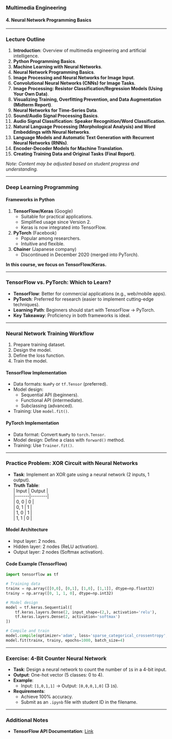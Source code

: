 ### **Multimedia Engineering**  
#### **4. Neural Network Programming Basics**  

---

### **Lecture Outline**  
1. **Introduction**: Overview of multimedia engineering and artificial intelligence.  
2. **Python Programming Basics**.  
3. **Machine Learning with Neural Networks**.  
4. **Neural Network Programming Basics**.  
5. **Image Processing and Neural Networks for Image Input**.  
6. **Convolutional Neural Networks (CNNs) for Image Tasks**.  
7. **Image Processing: Resistor Classification/Regression Models (Using Your Own Data)**.  
8. **Visualizing Training, Overfitting Prevention, and Data Augmentation (Midterm Report)**.  
9. **Neural Networks for Time-Series Data**.  
10. **Sound/Audio Signal Processing Basics**.  
11. **Audio Signal Classification: Speaker Recognition/Word Classification**.  
12. **Natural Language Processing (Morphological Analysis) and Word Embeddings with Neural Networks**.  
13. **Language Models and Automatic Text Generation with Recurrent Neural Networks (RNNs)**.  
14. **Encoder-Decoder Models for Machine Translation**.  
15. **Creating Training Data and Original Tasks (Final Report)**.  

*Note: Content may be adjusted based on student progress and understanding.*  

---

### **Deep Learning Programming**  
#### **Frameworks in Python**  
1. **TensorFlow/Keras** (Google)  
   - Suitable for practical applications.  
   - Simplified usage since Version 2.  
   - Keras is now integrated into TensorFlow.  
2. **PyTorch** (Facebook)  
   - Popular among researchers.  
   - Intuitive and flexible.  
3. **Chainer** (Japanese company)  
   - Discontinued in December 2020 (merged into PyTorch).  

**In this course, we focus on TensorFlow/Keras.**  

---

### **TensorFlow vs. PyTorch: Which to Learn?**  
- **TensorFlow**: Better for commercial applications (e.g., web/mobile apps).  
- **PyTorch**: Preferred for research (easier to implement cutting-edge techniques).  
- **Learning Path**: Beginners should start with TensorFlow → PyTorch.  
- **Key Takeaway**: Proficiency in both frameworks is ideal.  

---

### **Neural Network Training Workflow**  
1. Prepare training dataset.  
2. Design the model.  
3. Define the loss function.  
4. Train the model.  

#### **TensorFlow Implementation**  
- Data formats: `NumPy` or `tf.Tensor` (preferred).  
- Model design:  
  - Sequential API (beginners).  
  - Functional API (intermediate).  
  - Subclassing (advanced).  
- Training: Use `model.fit()`.  

#### **PyTorch Implementation**  
- Data format: Convert `NumPy` to `torch.Tensor`.  
- Model design: Define a class with `forward()` method.  
- Training: Use `Trainer.fit()`.  

---

### **Practice Problem: XOR Circuit with Neural Networks**  
- **Task**: Implement an XOR gate using a neural network (2 inputs, 1 output).  
- **Truth Table**:  
  | Input | Output |  
  |-------|--------|  
  | 0, 0  | 0      |  
  | 0, 1  | 1      |  
  | 1, 0  | 1      |  
  | 1, 1  | 0      |  

#### **Model Architecture**  
- Input layer: 2 nodes.  
- Hidden layer: 2 nodes (ReLU activation).  
- Output layer: 2 nodes (Softmax activation).  

#### **Code Example (TensorFlow)**  
```python
import tensorflow as tf

# Training data
trainx = np.array([[0,0], [0,1], [1,0], [1,1]], dtype=np.float32)
trainy = np.array([0, 1, 1, 0], dtype=np.int32)

# Model design
model = tf.keras.Sequential([
    tf.keras.layers.Dense(2, input_shape=(2,), activation='relu'),
    tf.keras.layers.Dense(2, activation='softmax')
])

# Compile and train
model.compile(optimizer='adam', loss='sparse_categorical_crossentropy', metrics=['accuracy'])
model.fit(trainx, trainy, epochs=1000, batch_size=4)
```

---

### **Exercise: 4-Bit Counter Neural Network**  
- **Task**: Design a neural network to count the number of `1`s in a 4-bit input.  
- **Output**: One-hot vector (5 classes: 0 to 4).  
- **Example**:  
  - Input: `[1,0,1,1]` → Output: `[0,0,0,1,0]` (3 `1`s).  
- **Requirements**:  
  - Achieve 100% accuracy.  
  - Submit as an `.ipynb` file with student ID in the filename.  

---

### **Additional Notes**  
- **TensorFlow API Documentation**: [Link](https://www.tensorflow.org/api_docs/python/tf?hl=JA)
